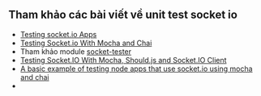 
## Tham khảo các bài viết về unit test socket io
* [Testing socket.io Apps](https://dzone.com/articles/testing-socketio-apps)
* [Testing Socket.io With Mocha and Chai](https://alexzywiak.github.io/testing-socket-io-with-mocha-and-chai/)
* Tham khảo module [socket-tester](https://www.npmjs.com/package/socket-tester)
* [Testing Socket.IO With Mocha, Should.js and Socket.IO Client](http://liamkaufman.com/blog/2012/01/28/testing-socketio-with-mocha-should-and-socketio-client/)
* [A basic example of testing node apps that use socket.io using mocha and chai](https://github.com/agconti/socket.io.tests)
*